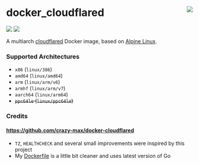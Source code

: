 # docker_cloudflared <a href='https://github.com/padhi-homelab/docker_cloudflared/actions?query=workflow%3A%22Docker+CI+Release%22'><img align='right' src='https://img.shields.io/github/workflow/status/padhi-homelab/docker_cloudflared/Docker%20CI%20Release?logo=github&logoWidth=24&style=flat-square'></img></a>

<a href='https://hub.docker.com/r/padhihomelab/cloudflared'><img src='https://img.shields.io/docker/image-size/padhihomelab/cloudflared/latest?logo=docker&logoWidth=24&style=for-the-badge'></img></a> <a href='https://microbadger.com/images/padhihomelab/cloudflared'><img src='https://img.shields.io/microbadger/layers/padhihomelab/cloudflared/latest?logo=docker&logoWidth=24&style=for-the-badge'></img></a>

A multiarch [cloudflared] Docker image, based on [Alpine Linux].

### Supported Architectures

- `x86` (`linux/386`)
- `amd64` (`linux/amd64`)
- `arm` (`linux/arm/v6`)
- `armhf` (`linux/arm/v7`)
- `aarch64` (`linux/arm64`)
- ~~`ppc64le` (`linux/ppc64le`)~~

### Credits

#### https://github.com/crazy-max/docker-cloudflared
  - `TZ`, `HEALTHCHECK` and several small improvements were inspired by this project
  - My [Dockerfile](Dockerfile) is a little bit cleaner and uses latest version of Go



[Alpine Linux]: https://alpinelinux.org/
[cloudflared]:  https://github.com/cloudflare/cloudflared
